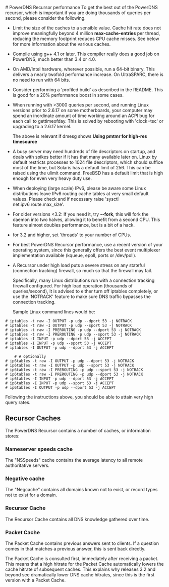 # PowerDNS Recursor performance
To get the best out of the PowerDNS recursor, which is important if you are doing thousands of queries per second, please consider the following.

-   Limit the size of the caches to a sensible value. Cache hit rate does not improve meaningfully beyond 4 million **max-cache-entries** per thread, reducing the memory footprint reduces CPU cache misses. See below for more information about the various caches.
-   Compile using g++ 4.1 or later. This compiler really does a good job on PowerDNS, much better than 3.4 or 4.0.
-   On AMD/Intel hardware, wherever possible, run a 64-bit binary. This delivers a nearly twofold performance increase. On UltraSPARC, there is no need to run with 64 bits.
-   Consider performing a 'profiled build' as described in the README. This is good for a 20% performance boost in some cases.
-   When running with \>3000 queries per second, and running Linux versions prior to 2.6.17 on some motherboards, your computer may spend an inordinate amount of time working around an ACPI bug for each call to gettimeofday. This is solved by rebooting with 'clock=tsc' or upgrading to a 2.6.17 kernel.

    The above is relevant if dmesg shows **Using pmtmr for high-res timesource**

-   A busy server may need hundreds of file descriptors on startup, and deals with spikes better if it has that many available later on. Linux by default restricts processes to 1024 file descriptors, which should suffice most of the time, but Solaris has a default limit of 256. This can be raised using the ulimit command. FreeBSD has a default limit that is high enough for even very heavy duty use.
-   When deploying (large scale) IPv6, please be aware some Linux distributions leave IPv6 routing cache tables at very small default values. Please check and if necessary raise 'sysctl net.ipv6.route.max\_size'.
-   For older versions \<3.2: If you need it, try **--fork**, this will fork the daemon into two halves, allowing it to benefit from a second CPU. This feature almost doubles performance, but is a bit of a hack.
-   for 3.2 and higher, set 'threads' to your number of CPUs.
-   For best PowerDNS Recursor performance, use a recent version of your operating system, since this generally offers the best event multiplexer implementation available (kqueue, epoll, ports or /dev/poll).
-   A Recursor under high load puts a severe stress on any stateful (connection tracking) firewall, so much so that the firewall may fail.

    Specifically, many Linux distributions run with a connection tracking firewall configured. For high load operation (thousands of queries/second), It is advised to either turn off iptables completely, or use the 'NOTRACK' feature to make sure DNS traffic bypasses the connection tracking.

    Sample Linux command lines would be:

```
# iptables -t raw -I OUTPUT -p udp --dport 53 -j NOTRACK
# iptables -t raw -I OUTPUT -p udp --sport 53 -j NOTRACK
# iptables -t raw -I PREROUTING -p udp --dport 53 -j NOTRACK
# iptables -t raw -I PREROUTING -p udp --sport 53 -j NOTRACK
# iptables -I INPUT -p udp --dport 53 -j ACCEPT
# iptables -I INPUT -p udp --sport 53 -j ACCEPT
# iptables -I OUTPUT -p udp --dport 53 -j ACCEPT

    # # optionally
# ip6tables -t raw -I OUTPUT -p udp --dport 53 -j NOTRACK
# ip6tables -t raw -I OUTPUT -p udp --sport 53 -j NOTRACK
# ip6tables -t raw -I PREROUTING -p udp --sport 53 -j NOTRACK
# ip6tables -t raw -I PREROUTING -p udp --dport 53 -j NOTRACK
# ip6tables -I INPUT -p udp --dport 53 -j ACCEPT
# ip6tables -I INPUT -p udp --sport 53 -j ACCEPT
# ip6tables -I OUTPUT -p udp --dport 53 -j ACCEPT
```

Following the instructions above, you should be able to attain very high query rates.

## Recursor Caches
The PowerDNS Recursor contains a number of caches, or information stores:

### Nameserver speeds cache
The "NSSpeeds" cache contains the average latency to all remote authoritative servers.

### Negative cache
The "Negcache" contains all domains known not to exist, or record types not to exist for a domain.

### Recursor Cache
The Recursor Cache contains all DNS knowledge gathered over time.

### Packet Cache
The Packet Cache contains previous answers sent to clients. If a question comes in that matches a previous answer, this is sent back directly.

The Packet Cache is consulted first, immediately after receiving a packet. This means that a high hitrate for the Packet Cache automatically lowers the cache hitrate of subsequent caches. This explains why releases 3.2 and beyond see dramatically lower DNS cache hitrates, since this is the first version with a Packet Cache.
